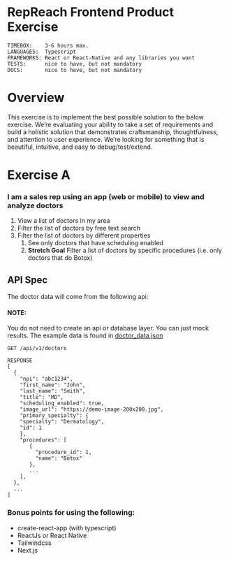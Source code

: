# RepReach Frontend Product Exercise

```
TIMEBOX:    3-6 hours max. 
LANGUAGES:  Typescript
FRAMEWORKS: React or React-Native and any libraries you want
TESTS:	    nice to have, but not mandatory
DOCS:       nice to have, but not mandatory
```

# Overview
This exercise is to implement the best possible solution to the below exercise. We’re evaluating your ability to take a set of requirements and build a holistic solution that demonstrates craftsmanship, thoughtfulness, and attention to user experience. We’re looking for something that is beautiful, intuitive, and easy to debug/test/extend.

# Exercise A

### I am a sales rep using an app (web or mobile) to view and analyze doctors  
1. View a list of doctors in my area
2. Filter the list of doctors by free text search
3. Filter the list of doctors by different properties
	1. See only doctors that have scheduling enabled
	2. **Stretch Goal** Filter a list of doctors by specific procedures (i.e. only doctors that do Botox) 

## API Spec
The doctor data will come from the following api:
#### NOTE: 
You do not need to create an api or database layer. You can just mock results. The example data is found in [doctor_data.json](frontend/doctor_data.json)
```
GET /api/v1/doctors

RESPONSE
[
  {
    "npi": "abc1234",
    "first_name": "John",
    "last_name": "Smith",
    "title": "MD",
    "scheduling_enabled": true,
    "image_url": "https://demo-image-200x200.jpg",
    "primary_specialty": {
   	"specialty": "Dermatology",
  	"id": 1
    },
    "procedures": [
       {
         "procedure_id": 1,
         "name": "Botox"
       },
       ...
    ],
  },
  ...
]
```


### Bonus points for using the following: 
* create-react-app (with typescript)
* ReactJs or React Native
* Tailwindcss
* Next.js
